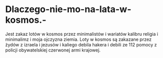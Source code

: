 # Dlaczego-nie-mo-na-lata-w-kosmos.-
Jest zakaz lotów w kosmos przez minimalistów i wariatów kalibru religia i minimalimz i moja ojczyzna ziemia. Loty w kosmos są zakazane przez żydów z izraela i jezusów i kaliego debila hakera i debili ze 112 pomocy z policji obywatelskiej czerwonej armi krajowej. 

